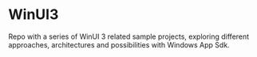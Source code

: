 # WinUI3

Repo with a series of WinUI 3 related sample projects, exploring different approaches, architectures and possibilities with Windows App Sdk.
